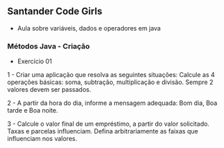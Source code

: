 ## Santander Code Girls

- Aula sobre variáveis, dados e operadores em java

### Métodos Java - Criação 

-  Exercício 01 

1 - Criar uma aplicação que resolva as seguintes situações:
Calcule as 4 operações básicas: soma, subtração, multiplicação e divisão. Sempre 2 valores devem ser passados.

2 - A partir da hora do dia, informe a mensagem adequada: Bom dia, Boa tarde e Boa noite.

3 - Calcule o valor final de um empréstimo, a partir do valor solicitado. Taxas e parcelas influenciam.
Defina arbitrariamente as faixas que influenciam nos valores.

